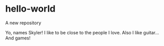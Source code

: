 # hello-world
A new repository

Yo, names Skyler! 
I like to be close to the people I love.
Also I like guitar...
And games!
